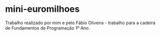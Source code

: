 # mini-euromilhoes
Trabalho realizado por mim e pelo Fábio Oliveira - trabalho para a cadeira de Fundamentos de Programação 1º Ano.
